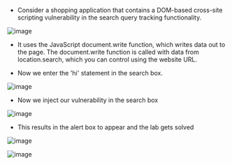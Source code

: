 - Consider a shopping application that contains a DOM-based cross-site scripting vulnerability in the search query tracking functionality.

![image](https://github.com/Akhilkj123/Portswigger/assets/65653010/da2a8136-8de1-418e-baca-9b65fea1c6e8)

-  It uses the JavaScript document.write function, which writes data out to the page. The document.write function is called with data from location.search, which you can control using the website URL.

- Now we enter the 'hi' statement in the search box.

![image](https://github.com/Akhilkj123/Portswigger/assets/65653010/92492783-a13d-496a-982d-5785f84ff836)

- Now we inject our vulnerability in the search box

![image](https://github.com/Akhilkj123/Portswigger/assets/65653010/561f8456-4653-4f02-ae3b-5a0b4be58f97)

- This results in the alert box to appear and the lab gets solved

![image](https://github.com/Akhilkj123/Portswigger/assets/65653010/32d6249b-3485-4c4f-8a7c-1ad73ac7a92f)

![image](https://github.com/Akhilkj123/Portswigger/assets/65653010/587952a2-7afb-4373-9144-4b1093b647a1)
